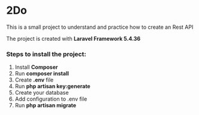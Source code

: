 # 2Do
This is a small project to understand and practice how to create an Rest API

The project is created with **Laravel Framework 5.4.36**

### Steps to install the project:
1. Install **Composer**
2. Run **composer install**
3. Create **.env** file
4. Run **php artisan key:generate**
5. Create your database
6. Add configuration to .env file
7. Run **php artisan migrate**
